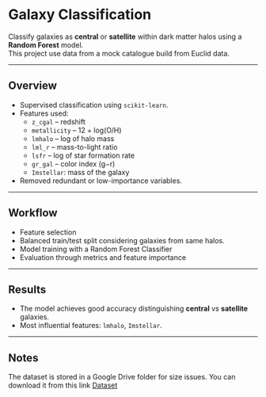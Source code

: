# Galaxy Classification

Classify galaxies as **central** or **satellite** within dark matter halos using a **Random Forest** model.  
This project use data from a mock catalogue build from Euclid data. 

---

## Overview
- Supervised classification using `scikit-learn`.  
- Features used:
  - `z_cgal` – redshift  
  - `metallicity` – 12 + log(O/H)  
  - `lmhalo` – log of halo mass  
  - `lml_r` – mass-to-light ratio  
  - `lsfr` – log of star formation rate  
  - `gr_gal` – color index (g−r)
  - `Imstellar`: mass of the galaxy
- Removed redundant or low-importance variables.

---

##  Workflow 
- Feature selection
- Balanced train/test split considering galaxies from same halos.  
- Model training with a Random Forest Classifier  
- Evaluation through metrics and feature importance 

---

##  Results
- The model achieves good accuracy distinguishing **central** vs **satellite** galaxies.  
- Most influential features: `lmhalo`, `Imstellar`.

---

##  Notes
The dataset is stored in a Google Drive folder for size issues. You can download it from this link [Dataset](https://drive.google.com/file/d/1Z9YyuZSNVbWEV0S2HT1GRVama11JNr8R/view?usp=drive_link)
